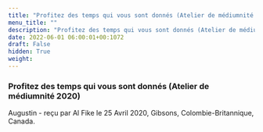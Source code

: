 ```yaml
---
title: "Profitez des temps qui vous sont donnés (Atelier de médiumnité 2020)"
menu_title: ""
description: "Profitez des temps qui vous sont donnés (Atelier de médiumnité 2020)"
date: 2022-06-01 06:00:01+00:1072
draft: False
hidden: True
weight:
---
```

### Profitez des temps qui vous sont donnés (Atelier de médiumnité 2020)

Augustin - reçu par Al Fike le 25 Avril 2020, Gibsons, Colombie-Britannique, Canada.



